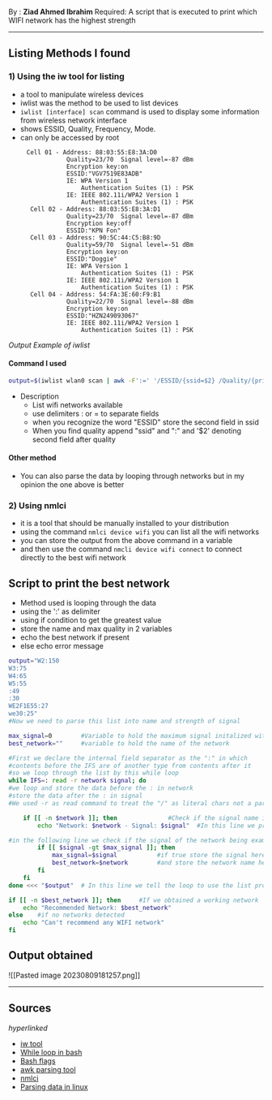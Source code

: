 By : **Ziad Ahmed Ibrahim**
Required: A script that is executed to print which WIFI network has the highest strength

---
## Listing Methods I found
### 1) Using the iw tool for listing
- a tool to manipulate wireless devices
- iwlist was the method to be used to list devices
- `iwlist [interface] scan` command is used to display some information from wireless network interface
- shows ESSID, Quality, Frequency, Mode.
- can only be accessed by root
```
     Cell 01 - Address: 88:03:55:E8:3A:D0
                Quality=23/70  Signal level=-87 dBm  
                Encryption key:on
                ESSID:"VGV7519E83ADB"
                IE: WPA Version 1
                    Authentication Suites (1) : PSK
                IE: IEEE 802.11i/WPA2 Version 1
                    Authentication Suites (1) : PSK
      Cell 02 - Address: 88:03:55:E8:3A:D1
                Quality=23/70  Signal level=-87 dBm  
                Encryption key:off
                ESSID:"KPN Fon"
      Cell 03 - Address: 90:5C:44:C5:B8:9D
                Quality=59/70  Signal level=-51 dBm  
                Encryption key:on
                ESSID:"Doggie"
                IE: WPA Version 1
                    Authentication Suites (1) : PSK
                IE: IEEE 802.11i/WPA2 Version 1
                    Authentication Suites (1) : PSK
      Cell 04 - Address: 54:FA:3E:60:F9:B1
                Quality=22/70  Signal level=-88 dBm  
                Encryption key:on
                ESSID:"HZN249093067"
                IE: IEEE 802.11i/WPA2 Version 1
                    Authentication Suites (1) : PSK
```
_Output Example of iwlist_
#### Command I used
```bash
output=$(iwlist wlan0 scan | awk -F':=' '/ESSID/{ssid=$2} /Quality/{print ssid ":" $2}')
```
- Description
	- List wifi networks available
	- use delimiters : or = to separate fields
	- when you recognize the word "ESSID" store the second field in ssid
	- When you find quality append "ssid" and ":" and '$2' denoting second field after quality
#### Other method
- You can also parse the data by looping through networks but in my opinion the one above is better

### 2) Using nmlci
- it is a tool that should be manually installed to your distribution
- using the command `nmlci device wifi` you can list all the wifi networks
- you can store the output from the above command in a variable
- and then use the command `nmcli device wifi connect` to connect directly to the best wifi network

## Script to print the best network
- Method used is looping through the data 
- using the ':' as delimiter
- using if condition to get the greatest value
- store the name and max quality in 2 variables
- echo the best network if present
- else echo error message
```bash
output="W2:150
W3:75
W4:65
W5:55
:49
:30
WE2F1E55:27
we30:25"
#Now we need to parse this list into name and strength of signal

max_signal=0		#Variable to hold the maximum signal initalized with 0
best_network=""		#variable to hold the name of the network

#First we declare the internal field separator as the ":" in which 
#contents before the IFS are of another type from contents after it
#so we loop through the list by this while loop
while IFS=: read -r network signal; do 
#we loop and store the data before the : in network
#store the data after the : in signal
#We used -r as read command to treat the "/" as literal chars not a part of a path

    if [[ -n $network ]]; then	 			#Check if the signal name is empty or not for example like ""
        echo "Network: $network - Signal: $signal" 	#In this line we print the network names and strength

#in the following line we check if the signal of the network being examined is greater than the signal in the variable best_signal
        if [[ $signal -gt $max_signal ]]; then
            max_signal=$signal			 #if true store the signal here
            best_network=$network		 #and store the network name here
        fi
    fi
done <<< "$output" 	# In this line we tell the loop to use the list provided to us "OUTPUT"

if [[ -n $best_network ]]; then 	#If we obtained a working network
    echo "Recommended Network: $best_network"
else	#if no networks detected
    echo "Can't recommend any WIFI network"
fi
```

## Output obtained
![[Pasted image 20230809181257.png]]

---
## Sources
_hyperlinked_
- [iw tool](https://linux.die.net/man/8/iwlist#:~:text=Iwlist%20is%20used%20to%20display,shown%20by%20iwconfig(8).)
- [While loop in bash](https://www.geeksforgeeks.org/bash-scripting-while-loop/)
- [Bash flags](https://medium.com/@wujido20/handling-flags-in-bash-scripts-4b06b4d0ed04#:~:text=Flags%2C%20also%20known%20as%20command,hyphens%20%2D%2D%20for%20long%20options.)
- [awk parsing tool](https://opensource.com/article/19/10/intro-awk)
- [nmlci](https://linux.die.net/man/1/nmcli)
- [Parsing data in linux](https://www.baeldung.com/linux/csv-parsing)
